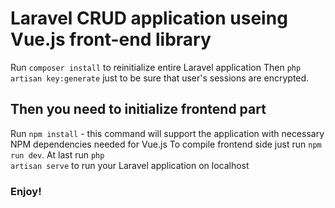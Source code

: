 # Laravel CRUD application useing Vue.js front-end library
Run <code>composer install</code> to reinitialize entire Laravel application
Then <code>php artisan key:generate</code> just to be sure that user's sessions are encrypted.
## Then you need to initialize frontend part
Run <code>npm install</code> - this command will support the application with necessary NPM dependencies needed for Vue.js
To compile frontend side just run <code>npm run dev</code>.
At last run <code>php artisan serve</code> to run your Laravel application on localhost
### Enjoy!